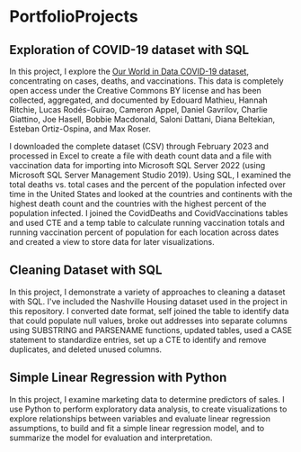 # PortfolioProjects

## Exploration of COVID-19 dataset with SQL

In this project, I explore the [Our World in Data COVID-19 dataset](https://ourworldindata.org/coronavirus#explore-the-global-situation), concentrating on cases, deaths, and vaccinations. This data is completely open access under the Creative Commons BY license and has been collected, aggregated, and documented by Edouard Mathieu, Hannah Ritchie, Lucas Rodés-Guirao, Cameron Appel, Daniel Gavrilov, Charlie Giattino, Joe Hasell, Bobbie Macdonald, Saloni Dattani, Diana Beltekian, Esteban Ortiz-Ospina, and Max Roser.  

I downloaded the complete dataset (CSV) through February 2023 and processed in Excel to create a file with death count data and a file with vaccination data for importing into Microsoft SQL Server 2022 (using Microsoft SQL Server Management Studio 2019). Using SQL, I examined the total deaths vs. total cases and the percent of the population infected over time in the United States and looked at the countries and continents with the highest death count and the countries with the highest percent of the population infected. I joined the CovidDeaths and CovidVaccinations tables and used CTE and a temp table to calculate running vaccination totals and running vaccination percent of population for each location across dates and created a view to store data for later visualizations.  

## Cleaning Dataset with SQL

In this project, I demonstrate a variety of approaches to cleaning a dataset with SQL. I've included the Nashville Housing dataset used in the project in this repository. I converted date format, self joined the table to identify data that could populate null values, broke out addresses into separate columns using SUBSTRING and PARSENAME
functions, updated tables, used a CASE statement to standardize entries, set up a CTE to identify and remove duplicates, and deleted unused columns.

## Simple Linear Regression with Python

In this project, I examine marketing data to determine predictors of sales. I use Python to perform exploratory data analysis, to create visualizations to explore relationships between variables and evaluate linear regression assumptions, to build and fit a simple linear regression model, and to summarize the model for evaluation and interpretation.
